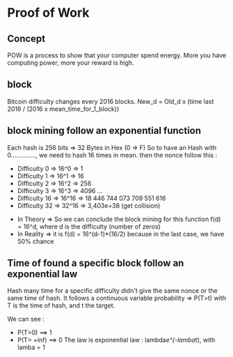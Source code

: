 # Proof of Work
## Concept
 POW is a process to show that your computer spend energy.
 More you have computing power, more your reward is high.


## block
 Bitcoin difficulty changes every 2016 blocks.
 New_d = Old_d x (time last 2016 / (2016 x mean_time_for_1_block))


## block mining follow an exponential function
 Each hash is 256 bits => 32 Bytes in Hex (0 => F)
 So to have an Hash with 0.............., we need to hash 16 times in mean.
 then the nonce follow this :
- Difficulty 0 => 16^0 => 1
- Difficulty 1 => 16^1 => 16
- Difficulty 2 => 16^2 => 256
- Difficulty 3 => 16^3 => 4096 ...
- Difficulty 16 => 16^16 => 18 446 744 073 709 551 616
- Difficulty 32 => 32^16 => 3,403e+38 (get collision)

* In Theory => So we can conclude the block mining for this function f(d) = 16^d, where d is the difficulty (number of zeros)
* In Reality => it is f(d) = 16^(d-1)*(16/2) because in the last case, we have 50% chance


## Time of found a specific block follow an exponential law
 Hash many time for a specific difficulty didn't give the same nonce or the same time of hash.
 It follows a continuous variable probability => P(T>t) with T is the time of hash, and t the target.
 
 We can see : 
 - P(T>0) ==> 1
 - P(T> +inf) ==> 0
 The law is exponential law : lambda*e^(-lamba*t), with lamba = 1
 
 




